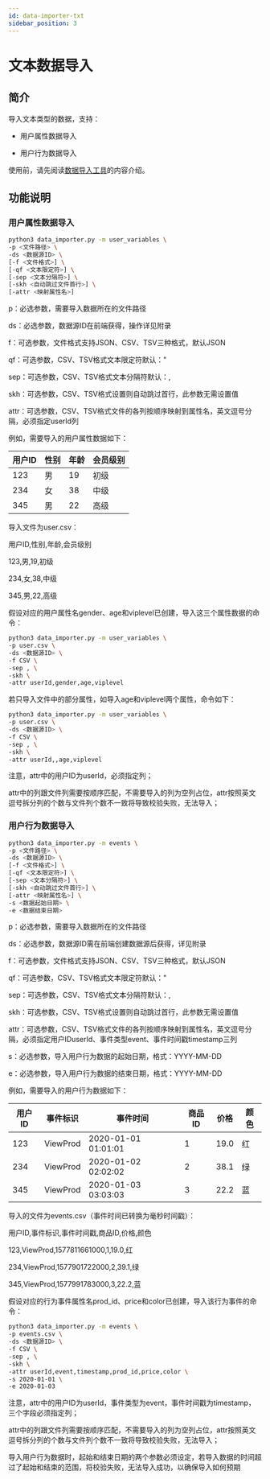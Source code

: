 ```yaml
---
id: data-importer-txt
sidebar_position: 3
---
```


# 文本数据导入

## 简介[](#jian-jie)

导入文本类型的数据，支持：

* 用户属性数据导入
    
* 用户行为数据导入
    
使用前，请先阅读[数据导入工具](../../../developer-manual/toolbox/dataimporter)的内容介绍。


## 功能说明[](#yong-hu-shu-xing-shu-ju-dao-ru)

### 用户属性数据导入[](#yong-hu-shu-xing-shu-ju-dao-ru-1)

```sh
python3 data_importer.py -m user_variables \
-p <文件路径> \
-ds <数据源ID> \
[-f <文件格式>] \
[-qf <文本限定符>] \
[-sep <文本分隔符>] \
[-skh <自动跳过文件首行>] \
[-attr <映射属性名>] 
```

p：必选参数，需要导入数据所在的文件路径

ds：必选参数，数据源ID在前端获得，操作详见附录​

f：可选参数，文件格式支持JSON、CSV、TSV三种格式，默认JSON

qf：可选参数，CSV、TSV格式文本限定符默认："

sep：可选参数，CSV、TSV格式文本分隔符默认：,

skh：可选参数，CSV、TSV格式设置则自动跳过首行，此参数无需设置值

attr：可选参数，CSV、TSV格式文件的各列按顺序映射到属性名，英文逗号分隔，必须指定userId列

例如，需要导入的用户属性数据如下：

| 用户ID | 性别  | 年龄  | 会员级别 |
| --- | --- | --- | --- |
| 123 | 男   | 19  | 初级  |
| 234 | 女   | 38  | 中级  |
| 345 | 男   | 22  | 高级  |

导入文件为user.csv：

用户ID,性别,年龄,会员级别

123,男,19,初级

234,女,38,中级

345,男,22,高级

假设对应的用户属性名gender、age和viplevel已创建，导入这三个属性数据的命令：

```sh
python3 data_importer.py -m user_variables \
-p user.csv \
-ds <数据源ID> \
-f CSV \
-sep , \
-skh \
-attr userId,gender,age,viplevel
```

若只导入文件中的部分属性，如导入age和viplevel两个属性，命令如下：

```sh
python3 data_importer.py -m user_variables \
-p user.csv \
-ds <数据源ID> \
-f CSV \
-sep , \
-skh \
-attr userId,,age,viplevel
```

注意，attr中的用户ID为userId，必须指定列；

attr中的列跟文件列需要按顺序匹配，不需要导入的列为空列占位，attr按照英文逗号拆分列的个数与文件列个数不一致将导致校验失败，无法导入；​


### 用户行为数据导入[](#yong-hu-hang-wei-shu-ju-dao-ru)

```sh
python3 data_importer.py -m events \
-p <文件路径> \
-ds <数据源ID> \
[-f <文件格式>] \
[-qf <文本限定符>] \
[-sep <文本分隔符>] \
[-skh <自动跳过文件首行>] \
[-attr <映射属性名>] \
-s <数据起始日期> \
-e <数据结束日期>
```

p：必选参数，需要导入数据所在的文件路径

ds：必选参数，数据源ID需在前端创建数据源后获得，详见附录

f：可选参数，文件格式支持JSON、CSV、TSV三种格式，默认JSON

qf：可选参数，CSV、TSV格式文本限定符默认："

sep：可选参数，CSV、TSV格式文本分隔符默认：,

skh：可选参数，CSV、TSV格式设置则自动跳过首行，此参数无需设置值

attr：可选参数，CSV、TSV格式文件的各列按顺序映射到属性名，英文逗号分隔，必须指定用户IDuserId、事件类型event、事件时间戳timestamp三列

s：必选参数，导入用户行为数据的起始日期，格式：YYYY-MM-DD

e：必选参数，导入用户行为数据的结束日期，格式：YYYY-MM-DD

例如，需要导入的用户行为数据如下：

| 用户ID | 事件标识 | 事件时间 | 商品ID | 价格  | 颜色  |
| --- | --- | --- | --- | --- | --- |
| 123 | ViewProd | 2020-01-01 01:01:01 | 1   | 19.0 | 红   |
| 234 | ViewProd | 2020-01-02 02:02:02 | 2   | 38.1 | 绿   |
| 345 | ViewProd | 2020-01-03 03:03:03 | 3   | 22.2 | 蓝   |

导入的文件为events.csv（事件时间已转换为毫秒时间戳）：

用户ID,事件标识,事件时间戳,商品ID,价格,颜色

123,ViewProd,1577811661000,1,19.0,红

234,ViewProd,1577901722000,2,39.1,绿

345,ViewProd,1577991783000,3,22.2,蓝

假设对应的行为事件属性名prod_id、price和color已创建，导入该行为事件的命令：

```sh
python3 data_importer.py -m events \
-p events.csv \
-ds <数据源ID> \
-f CSV \
-sep , \
-skh \
-attr userId,event,timestamp,prod_id,price,color \
-s 2020-01-01 \
-e 2020-01-03
```

注意，attr中的用户ID为userId，事件类型为event，事件时间戳为timestamp，三个字段必须指定列；

attr中的列跟文件列需要按顺序匹配，不需要导入的列为空列占位，attr按照英文逗号拆分列的个数与文件列个数不一致将导致校验失败，无法导入；

导入用户行为数据时，起始和结束日期的两个参数必须设定，若导入数据的时间超过了起始和结束的范围，将校验失败，无法导入成功，以确保导入如何预期​
